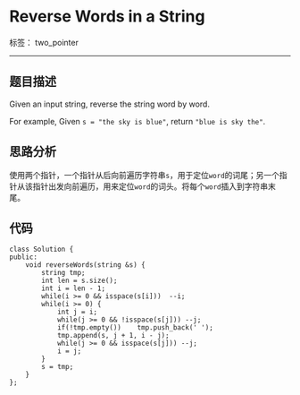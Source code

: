 ﻿# Reverse Words in a String

标签： two_pointer

---

## 题目描述
Given an input string, reverse the string word by word.

For example,
Given `s = "the sky is blue"`,
return `"blue is sky the"`. 

## 思路分析
使用两个指针，一个指针从后向前遍历字符串`s`，用于定位`word`的词尾；另一个指针从该指针出发向前遍历，用来定位`word`的词头。将每个`word`插入到字符串末尾。

## 代码
```
class Solution {
public:
    void reverseWords(string &s) {
        string tmp;
        int len = s.size();
        int i = len - 1;
        while(i >= 0 && isspace(s[i]))  --i;
        while(i >= 0) {
            int j = i;
            while(j >= 0 && !isspace(s[j])) --j;
            if(!tmp.empty())    tmp.push_back(' ');
            tmp.append(s, j + 1, i - j);
            while(j >= 0 && isspace(s[j])) --j;
            i = j;
        }
        s = tmp;
    }
};
```

